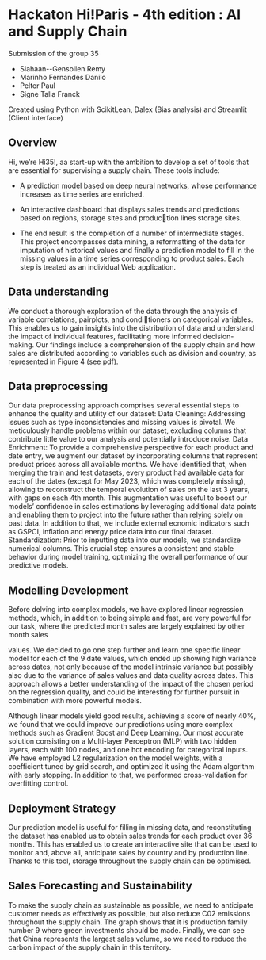 # Hackaton Hi!Paris - 4th edition : AI and Supply Chain

Submission of the group 35
- Siahaan--Gensollen Remy
- Marinho Fernandes Danilo
- Pelter Paul
- Signe Talla Franck

Created using Python with ScikitLean, Dalex (Bias analysis) and Streamlit (Client interface)

## Overview
Hi, we’re Hi35!, aa start-up with the ambition to develop a set of tools that are essential for supervising a supply
chain. These tools include:

- A prediction model based on deep neural networks, whose performance increases as time series are enriched.
- An interactive dashboard that displays sales trends and predictions based on regions, storage sites and production lines storage sites.

- The end result is the completion of a number of intermediate stages. This project encompasses data mining, a
reformatting of the data for imputation of historical values and finally a prediction model to fill in the missing values
in a time series corresponding to product sales. Each step is treated as an individual Web application.

## Data understanding
We conduct a thorough exploration of the data through the analysis of variable correlations, pairplots, and conditioners on categorical variables. This enables us to gain insights into the distribution of data and understand the
impact of individual features, facilitating more informed decision-making.
Our findings include a comprehension of the supply chain and how sales are distributed according to variables
such as division and country, as represented in Figure 4 (see pdf).

## Data preprocessing
Our data preprocessing approach comprises several essential steps to enhance the quality and utility of our dataset:
Data Cleaning: Addressing issues such as type inconsistencies and missing values is pivotal. We meticulously
handle problems within our dataset, excluding columns that contribute little value to our analysis and potentially
introduce noise.
Data Enrichment: To provide a comprehensive perspective for each product and date entry, we augment our
dataset by incorporating columns that represent product prices across all available months. We have identified that,
when merging the train and test datasets, every product had available data for each of the dates (except for May
2023, which was completely missing), allowing to reconstruct the temporal evolution of sales on the last 3 years,
with gaps on each 4th month. This augmentation was useful to boost our models’ confidence in sales estimations
by leveraging additional data points and enabling them to project into the future rather than relying solely on past
data. In addition to that, we include external ecnomic indicators such as GSPCI, inflation and energy price data
into our final dataset.
Standardization: Prior to inputting data into our models, we standardize numerical columns. This crucial step
ensures a consistent and stable behavior during model training, optimizing the overall performance of our predictive
models.
## Modelling Development
Before delving into complex models, we have explored linear regression methods, which, in addition to being simple
and fast, are very powerful for our task, where the predicted month sales are largely explained by other month sales

values. We decided to go one step further and learn one specific linear model for each of the 9 date values, which
ended up showing high variance across dates, not only because of the model intrinsic variance but possibly also due
to the variance of sales values and data quality across dates. This approach allows a better understanding of the
impact of the chosen period on the regression quality, and could be interesting for further pursuit in combination
with more powerful models.

Although linear models yield good results, achieving a score of nearly 40%, we found that we could improve our
predictions using more complex methods such as Gradient Boost and Deep Learning. Our most accurate solution
consisting on a Multi-layer Perceptron (MLP) with two hidden layers, each with 100 nodes, and one hot encoding for
categorical inputs. We have employed L2 regularization on the model weights, with a coefficient tuned by grid search,
and optimized it using the Adam algorithm with early stopping. In addition to that, we performed cross-validation
for overfitting control.

## Deployment Strategy
Our prediction model is useful for filling in missing data, and reconstituting the dataset has enabled us to obtain
sales trends for each product over 36 months. This has enabled us to create an interactive site that can be used to
monitor and, above all, anticipate sales by country and by production line. Thanks to this tool, storage throughout
the supply chain can be optimised.

## Sales Forecasting and Sustainability
To make the supply chain as sustainable as possible, we need to anticipate customer needs as effectively as possible,
but also reduce C02 emissions throughout the supply chain. The graph shows that it is production family number 9
where green investments should be made. Finally, we can see that China represents the largest sales volume, so we
need to reduce the carbon impact of the supply chain in this territory.